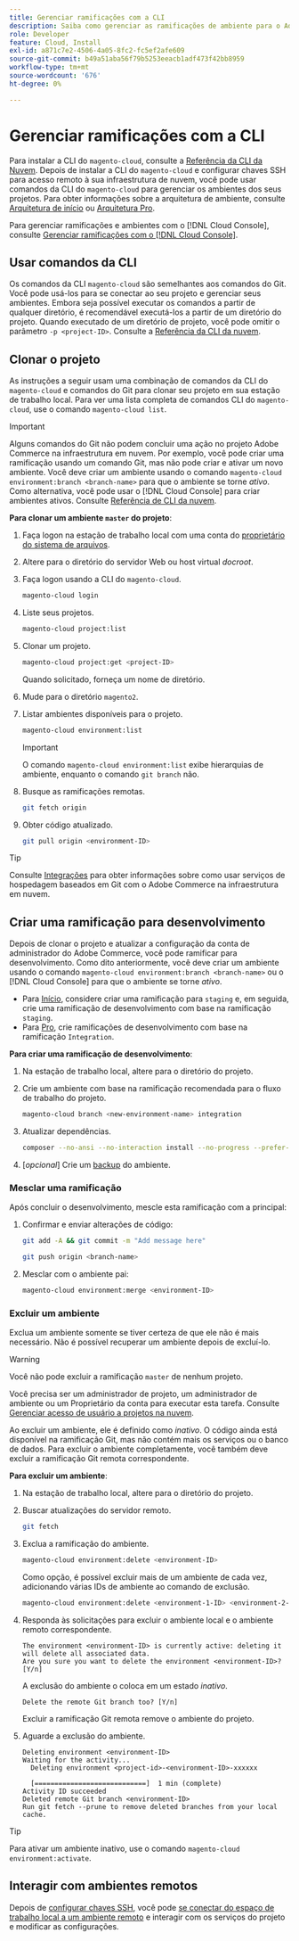 ```yaml
---
title: Gerenciar ramificações com a CLI
description: Saiba como gerenciar as ramificações de ambiente para o Adobe Commerce na infraestrutura em nuvem usando a CLI da nuvem.
role: Developer
feature: Cloud, Install
exl-id: a871c7e2-4506-4a05-8fc2-fc5ef2afe609
source-git-commit: b49a51aba56f79b5253eeacb1adf473f42bb8959
workflow-type: tm+mt
source-wordcount: '676'
ht-degree: 0%

---
```


# Gerenciar ramificações com a CLI

Para instalar a CLI do `magento-cloud`, consulte a [Referência da CLI da Nuvem](../dev-tools/cloud-cli-overview.md). Depois de instalar a CLI do `magento-cloud` e configurar chaves SSH para acesso remoto à sua infraestrutura de nuvem, você pode usar comandos da CLI do `magento-cloud` para gerenciar os ambientes dos seus projetos. Para obter informações sobre a arquitetura de ambiente, consulte [Arquitetura de início](../architecture/starter-architecture.md) ou [Arquitetura Pro](../architecture/pro-architecture.md).

Para gerenciar ramificações e ambientes com o [!DNL Cloud Console], consulte [Gerenciar ramificações com o [!DNL Cloud Console]](../project/console-branches.md).

## Usar comandos da CLI

Os comandos da CLI `magento-cloud` são semelhantes aos comandos do Git. Você pode usá-los para se conectar ao seu projeto e gerenciar seus ambientes. Embora seja possível executar os comandos a partir de qualquer diretório, é recomendável executá-los a partir de um diretório do projeto. Quando executado de um diretório de projeto, você pode omitir o parâmetro `-p <project-ID>`. Consulte a [Referência da CLI da nuvem](../dev-tools/cloud-cli-overview.md).

## Clonar o projeto

As instruções a seguir usam uma combinação de comandos da CLI do `magento-cloud` e comandos do Git para clonar seu projeto em sua estação de trabalho local. Para ver uma lista completa de comandos CLI do `magento-cloud`, use o comando `magento-cloud list`.

>[!IMPORTANT]
>
>Alguns comandos do Git não podem concluir uma ação no projeto Adobe Commerce na infraestrutura em nuvem. Por exemplo, você pode criar uma ramificação usando um comando Git, mas não pode criar e ativar um novo ambiente. Você deve criar um ambiente usando o comando `magento-cloud environment:branch <branch-name>` para que o ambiente se torne _ativo_. Como alternativa, você pode usar o [!DNL Cloud Console] para criar ambientes ativos. Consulte [Referência de CLI da nuvem](../dev-tools/cloud-cli-overview.md#git-commands).

**Para clonar um ambiente `master` do projeto**:

1. Faça logon na estação de trabalho local com uma conta do [proprietário do sistema de arquivos](https://experienceleague.adobe.com/docs/commerce-operations/installation-guide/prerequisites/file-system/configure-permissions.html).

1. Altere para o diretório do servidor Web ou host virtual _docroot_.

1. Faça logon usando a CLI do `magento-cloud`.

   ```bash
   magento-cloud login
   ```

1. Liste seus projetos.

   ```bash
   magento-cloud project:list
   ```

1. Clonar um projeto.

   ```bash
   magento-cloud project:get <project-ID>
   ```

   Quando solicitado, forneça um nome de diretório.

1. Mude para o diretório `magento2`.

1. Listar ambientes disponíveis para o projeto.

   ```bash
   magento-cloud environment:list
   ```

   >[!IMPORTANT]
   >
   >O comando `magento-cloud environment:list` exibe hierarquias de ambiente, enquanto o comando `git branch` não.

1. Busque as ramificações remotas.

   ```bash
   git fetch origin
   ```

1. Obter código atualizado.

   ```bash
   git pull origin <environment-ID>
   ```

>[!TIP]
>
>Consulte [Integrações](../integrations/overview.md) para obter informações sobre como usar serviços de hospedagem baseados em Git com o Adobe Commerce na infraestrutura em nuvem.

## Criar uma ramificação para desenvolvimento

Depois de clonar o projeto e atualizar a configuração da conta de administrador do Adobe Commerce, você pode ramificar para desenvolvimento. Como dito anteriormente, você deve criar um ambiente usando o comando `magento-cloud environment:branch <branch-name>` ou o [!DNL Cloud Console] para que o ambiente se torne _ativo_.

- Para [Início](../architecture/starter-develop-deploy-workflow.md#clone-and-branch), considere criar uma ramificação para `staging` e, em seguida, crie uma ramificação de desenvolvimento com base na ramificação `staging`.
- Para [Pro](../architecture/pro-develop-deploy-workflow.md#development-workflow), crie ramificações de desenvolvimento com base na ramificação `Integration`.

**Para criar uma ramificação de desenvolvimento**:

1. Na estação de trabalho local, altere para o diretório do projeto.

1. Crie um ambiente com base na ramificação recomendada para o fluxo de trabalho do projeto.

   ```bash
   magento-cloud branch <new-environment-name> integration
   ```

1. Atualizar dependências.

   ```bash
   composer --no-ansi --no-interaction install --no-progress --prefer-dist --optimize-autoloader
   ```

1. [_opcional_] Crie um [backup](../storage/snapshots.md) do ambiente.

### Mesclar uma ramificação

Após concluir o desenvolvimento, mescle esta ramificação com a principal:

1. Confirmar e enviar alterações de código:

   ```bash
   git add -A && git commit -m "Add message here"
   ```

   ```bash
   git push origin <branch-name>
   ```

1. Mesclar com o ambiente pai:

   ```bash
   magento-cloud environment:merge <environment-ID>
   ```

### Excluir um ambiente

Exclua um ambiente somente se tiver certeza de que ele não é mais necessário. Não é possível recuperar um ambiente depois de excluí-lo.

>[!WARNING]
>
>Você não pode excluir a ramificação `master` de nenhum projeto.

Você precisa ser um administrador de projeto, um administrador de ambiente ou um Proprietário da conta para executar esta tarefa. Consulte [Gerenciar acesso de usuário a projetos na nuvem](../project/user-access.md).

Ao excluir um ambiente, ele é definido como _inativo_. O código ainda está disponível na ramificação Git, mas não contém mais os serviços ou o banco de dados. Para excluir o ambiente completamente, você também deve excluir a ramificação Git remota correspondente.

**Para excluir um ambiente**:

1. Na estação de trabalho local, altere para o diretório do projeto.

1. Buscar atualizações do servidor remoto.

   ```bash
   git fetch
   ```

1. Exclua a ramificação do ambiente.

   ```bash
   magento-cloud environment:delete <environment-ID>
   ```

   Como opção, é possível excluir mais de um ambiente de cada vez, adicionando várias IDs de ambiente ao comando de exclusão.

   ```bash
   magento-cloud environment:delete <environment-1-ID> <environment-2-ID>
   ```

1. Responda às solicitações para excluir o ambiente local e o ambiente remoto correspondente.

   ```
   The environment <environment-ID> is currently active: deleting it will delete all associated data.
   Are you sure you want to delete the environment <environment-ID>? [Y/n]
   ```

   A exclusão do ambiente o coloca em um estado _inativo_.

   ```
   Delete the remote Git branch too? [Y/n]
   ```

   Excluir a ramificação Git remota remove o ambiente do projeto.

1. Aguarde a exclusão do ambiente.

   ```
   Deleting environment <environment-ID>
   Waiting for the activity...
     Deleting environment <project-id>-<environment-ID>-xxxxxx
   
     [============================]  1 min (complete)
   Activity ID succeeded
   Deleted remote Git branch <environment-ID>
   Run git fetch --prune to remove deleted branches from your local cache.
   ```

>[!TIP]
>
>Para ativar um ambiente inativo, use o comando `magento-cloud environment:activate`.

## Interagir com ambientes remotos

Depois de [configurar chaves SSH](../development/secure-connections.md), você pode [se conectar do espaço de trabalho local a um ambiente remoto](../development/secure-connections.md#connect-to-a-remote-environment) e interagir com os serviços do projeto e modificar as configurações.
